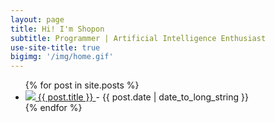 ```yaml
---
layout: page
title: Hi! I'm Shopon
subtitle: Programmer | Artificial Intelligence Enthusiast
use-site-title: true
bigimg: '/img/home.gif'
---
```

<ul>
  {% for post in site.posts %}
    <li>
      <a href="{{ post.url | prepend: site.baseurl }}">
          <img src="{{ post.image }}" />
        </a>
      <a href="{{ post.url }}">
        {{ post.title }}
      </a>
      - <time datetime="{{ post.date | date: "%Y-%m-%d" }}">{{ post.date | date_to_long_string }}</time>
    </li>
  {% endfor %}
</ul>
